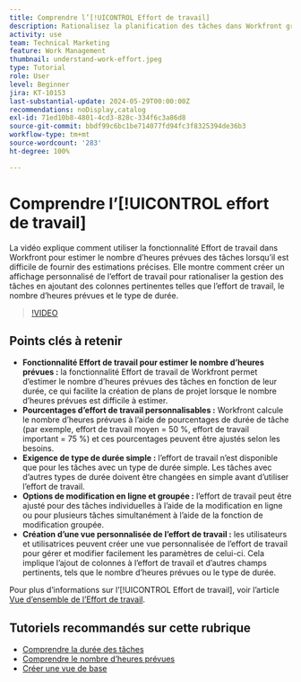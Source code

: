 ```yaml
---
title: Comprendre l’[!UICONTROL Effort de travail]
description: Rationalisez la planification des tâches dans Workfront grâce à la fonctionnalité Effort de travail, qui permet d’obtenir des estimations personnalisables du nombre d’heures prévues, des modifications en ligne et groupées, ainsi que des vues personnalisées pour une gestion de projets efficace.
activity: use
team: Technical Marketing
feature: Work Management
thumbnail: understand-work-effort.jpeg
type: Tutorial
role: User
level: Beginner
jira: KT-10153
last-substantial-update: 2024-05-29T00:00:00Z
recommendations: noDisplay,catalog
exl-id: 71ed10b8-4801-4cd3-828c-334f6c3a86d8
source-git-commit: bbdf99c6bc1be714077fd94fc3f8325394de36b3
workflow-type: tm+mt
source-wordcount: '283'
ht-degree: 100%

---
```


# Comprendre l’[!UICONTROL effort de travail]

La vidéo explique comment utiliser la fonctionnalité Effort de travail dans Workfront pour estimer le nombre d’heures prévues des tâches lorsqu’il est difficile de fournir des estimations précises.
Elle montre comment créer un affichage personnalisé de l’effort de travail pour rationaliser la gestion des tâches en ajoutant des colonnes pertinentes telles que l’effort de travail, le nombre d’heures prévues et le type de durée.

>[!VIDEO](https://video.tv.adobe.com/v/3447401/?quality=12&learn=on&enablevpops=1&captions=fre_fr)

## Points clés à retenir

* **Fonctionnalité Effort de travail pour estimer le nombre d’heures prévues :** la fonctionnalité Effort de travail de Workfront permet d’estimer le nombre d’heures prévues des tâches en fonction de leur durée, ce qui facilite la création de plans de projet lorsque le nombre d’heures prévues est difficile à estimer.
* **Pourcentages d’effort de travail personnalisables :** Workfront calcule le nombre d’heures prévues à l’aide de pourcentages de durée de tâche (par exemple, effort de travail moyen = 50 %, effort de travail important = 75 %) et ces pourcentages peuvent être ajustés selon les besoins.
* **Exigence de type de durée simple :** l’effort de travail n’est disponible que pour les tâches avec un type de durée simple. Les tâches avec d’autres types de durée doivent être changées en simple avant d’utiliser l’effort de travail.
* **Options de modification en ligne et groupée :** l’effort de travail peut être ajusté pour des tâches individuelles à l’aide de la modification en ligne ou pour plusieurs tâches simultanément à l’aide de la fonction de modification groupée.
* **Création d’une vue personnalisée de l’effort de travail :** les utilisateurs et utilisatrices peuvent créer une vue personnalisée de l’effort de travail pour gérer et modifier facilement les paramètres de celui-ci. Cela implique l’ajout de colonnes à l’effort de travail et d’autres champs pertinents, tels que le nombre d’heures prévues ou le type de durée.


Pour plus d’informations sur l’[!UICONTROL Effort de travail], voir l’article [Vue d’ensemble de l’Effort de travail](https://experienceleague.adobe.com/docs/workfront/using/manage-work/tasks/task-information/work-effort.html?lang=fr).


## Tutoriels recommandés sur cette rubrique

* [Comprendre la durée des tâches](/help/manage-work/tasks/understand-task-durations.md)
* [Comprendre le nombre d’heures prévues](/help/manage-work/tasks/understand-planned-hours.md)
* [Créer une vue de base](/help/reporting/basic-reporting/create-a-basic-view.md)
